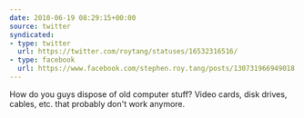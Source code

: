 ```yaml
---
date: 2010-06-19 08:29:15+00:00
source: twitter
syndicated:
- type: twitter
  url: https://twitter.com/roytang/statuses/16532316516/
- type: facebook
  url: https://www.facebook.com/stephen.roy.tang/posts/130731966949018
---
```


How do you guys dispose of old computer stuff? Video cards, disk drives, cables, etc. that probably don't work anymore.
